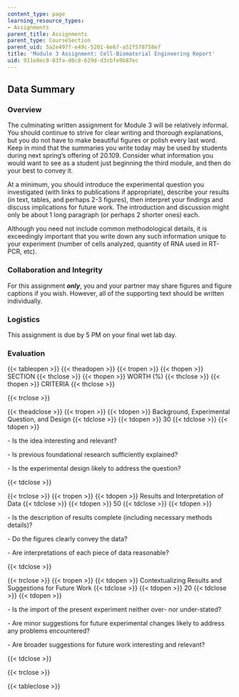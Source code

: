 ```yaml
---
content_type: page
learning_resource_types:
- Assignments
parent_title: Assignments
parent_type: CourseSection
parent_uid: 5a2e497f-e49c-5201-6e67-a52f578758e7
title: 'Module 3 Assignment: Cell-Biomaterial Engineering Report'
uid: 911e8ec9-83fa-d6c8-629d-d3cbfe9b87ec
---
```


Data Summary
------------

### Overview

The culminating written assignment for Module 3 will be relatively informal. You should continue to strive for clear writing and thorough explanations, but you do not have to make beautiful figures or polish every last word. Keep in mind that the summaries you write today may be used by students during next spring’s offering of 20.109. Consider what information you would want to see as a student just beginning the third module, and then do your best to convey it.

At a minimum, you should introduce the experimental question you investigated (with links to publications if appropriate), describe your results (in text, tables, and perhaps 2-3 figures), then interpret your findings and discuss implications for future work. The introduction and discussion might only be about 1 long paragraph (or perhaps 2 shorter ones) each.

Although you need not include common methodological details, it is exceedingly important that you write down any such information unique to your experiment (number of cells analyzed, quantity of RNA used in RT-PCR, etc).

### Collaboration and Integrity

For this assignment _**only**_, you and your partner may share figures and figure captions if you wish. However, all of the supporting text should be written individually.

### Logistics

This assignment is due by 5 PM on your final wet lab day.

### Evaluation

{{< tableopen >}}
{{< theadopen >}}
{{< tropen >}}
{{< thopen >}}
SECTION
{{< thclose >}}
{{< thopen >}}
WORTH (%)
{{< thclose >}}
{{< thopen >}}
CRITERIA
{{< thclose >}}

{{< trclose >}}

{{< theadclose >}}
{{< tropen >}}
{{< tdopen >}}
Background, Experimental Question, and Design
{{< tdclose >}}
{{< tdopen >}}
30
{{< tdclose >}}
{{< tdopen >}}


\- Is the idea interesting and relevant?

\- Is previous foundational research sufficiently explained?

\- Is the experimental design likely to address the question?


{{< tdclose >}}

{{< trclose >}}
{{< tropen >}}
{{< tdopen >}}
Results and Interpretation of Data
{{< tdclose >}}
{{< tdopen >}}
50
{{< tdclose >}}
{{< tdopen >}}


\- Is the description of results complete (including necessary methods details)?

\- Do the figures clearly convey the data?

\- Are interpretations of each piece of data reasonable?


{{< tdclose >}}

{{< trclose >}}
{{< tropen >}}
{{< tdopen >}}
Contextualizing Results and Suggestions for Future Work
{{< tdclose >}}
{{< tdopen >}}
20
{{< tdclose >}}
{{< tdopen >}}


\- Is the import of the present experiment neither over- nor under-stated?

\- Are minor suggestions for future experimental changes likely to address any problems encountered?

\- Are broader suggestions for future work interesting and relevant?


{{< tdclose >}}

{{< trclose >}}

{{< tableclose >}}